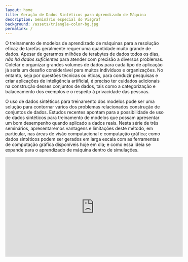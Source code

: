 ```yaml
---
layout: home
title: Geração de Dados Sintéticos para Aprendizado de Máquina
description: Seminário especial do Visgraf
background: /assets/triangle-color-bg.jpg
permalink: /
---
```


O treinamento de modelos de aprendizado de máquinas para a resolução eficaz de tarefas geralmente requer uma quantidade muito grande de dados. Apesar de gerarmos milhões de terabytes de dados todos os dias, *não há dados suficientes* para atender com precisão a diversos problemas. Coletar e organizar grandes volumes de dados para cada tipo de aplicação já seria um desafio considerável para muitos indivíduos e organizações. No entanto, seja por questões técnicas ou éticas, para conduzir pesquisas e criar aplicações de inteligência artificial, é preciso ter cuidados adicionais na construção desses conjuntos de dados, tais como a categorização e balaceamento dos exemplos e o respeito à privacidade das pessoas.


O uso de dados sintéticos para treinamento dos modelos pode ser uma solução para contornar vários dos problemas relacionados construção de conjuntos de dados. Estudos recentes apontam para a possibilidade de uso de dados sintéticos para treinamento de modelos que possam apresentar um bom desempenho quando aplicado a dados reais. Nesta série de três seminários, apresentaremos vantagens e limitações deste método, em particular, nas áreas de visão computacional e computação gráfica; como dados sintéticos podem ser gerados em larga escala com as ferramentas de computação gráfica disponíveis hoje em dia; e como essa ideia se expande para o aprendizado de máquina dentro de simulações.

<iframe width="560" height="315" src="https://www.youtube.com/embed/TJkyhV_Mfcw" title="YouTube video player" frameborder="0" allow="accelerometer; autoplay; clipboard-write; encrypted-media; gyroscope; picture-in-picture" allowfullscreen></iframe>